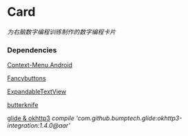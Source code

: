 # Card
*为右脑数字编程训练制作的数字编程卡片*

### Dependencies
[Context-Menu.Android](https://github.com/Yalantis/Context-Menu.Android, "Context-Menu.Android")

[Fancybuttons](https://github.com/medyo/fancybuttons)

[ExpandableTextView](https://github.com/Manabu-GT/ExpandableTextView)

[butterknife](https://github.com/JakeWharton/butterknife)

[glide & okhttp3](https://github.com/bumptech/glide)
*compile 'com.github.bumptech.glide:okhttp3-integration:1.4.0@aar'*
